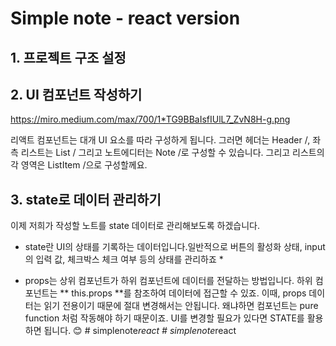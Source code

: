 # Simple note - react  version

## 1. 프로젝트 구조 설정

## 2. UI 컴포넌트 작성하기

https://miro.medium.com/max/700/1*TG9BBaIsfIUlL7_ZvN8H-g.png

리액트 컴포넌트는 대개 UI 요소를 따라 구성하게 됩니다.
그러면 헤더는 Header /, 좌측 리스트는 List / 그리고 노트에디터는 Note /로 구성할 수 있습니다. 그리고 리스트의 각 영역은 ListItem /으로 구성할께요.

## 3. state로 데이터 관리하기
이제 저희가 작성할 노트를 state 데이터로 관리해보도록 하겠습니다.

* state란 UI의 상태를 기록하는 데이터입니다.일반적으로 버튼의 활성화 상태, input의 입력 값, 체크박스 체크 여부 등의 상태를 관리하죠 *

* props는 상위 컴포넌트가 하위 컴포넌트에 데이터를 전달하는 방법입니다. 하위 컴포넌트는 ** this.props **를 참조하여 데이터에 접근할 수 있죠. 이때, props 데이터는 읽기 전용이기 때문에 절대 변경해서는 안됩니다. 왜냐하면 컴포넌트는 pure function 처럼 작동해야 하기 때문이죠. UI를 변경할 필요가 있다면 STATE를 활용하면 됩니다. 😊
#   s i m p l e n o t e _ r e a c t  
 #   s i m p l e n o t e _ r e a c t  
 